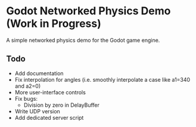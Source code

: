 # Godot Networked Physics Demo (Work in Progress)

A simple networked physics demo for the Godot game engine.

## Todo
* Add documentation
* Fix interpolation for angles (i.e. smoothly interpolate a case like a1=340 and a2=0)
* More user-interface controls
* Fix bugs:
	- Division by zero in DelayBuffer
* Write UDP version
* Add dedicated server script

